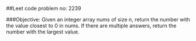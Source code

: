 ##Leet code problem no: 2239

###Objective:
Given an integer array nums of size n, return the number with the value closest to 0 in nums. If there are multiple answers, return the number with the largest value.
